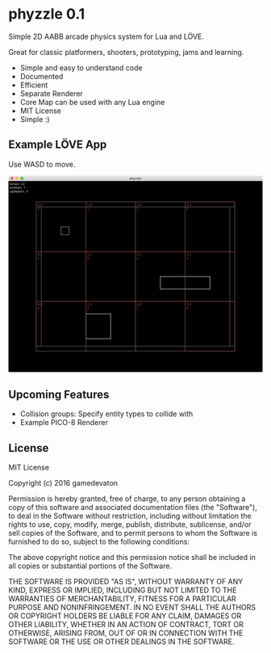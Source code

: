 
# phyzzle 0.1

Simple 2D AABB arcade physics system for Lua and LÖVE.

Great for classic platformers, shooters, prototyping, jams and learning.

- Simple and easy to understand code
- Documented
- Efficient
- Separate Renderer
- Core Map can be used with any Lua engine
- MIT License
- Simple :)

## Example LÖVE App

Use WASD to move.

![](screenshots/love.png)

## Upcoming Features

- Collision groups: Specify entity types to collide with
- Example PICO-8 Renderer

## License

MIT License

Copyright (c) 2016 gamedevaton

Permission is hereby granted, free of charge, to any person obtaining a copy
of this software and associated documentation files (the "Software"), to deal
in the Software without restriction, including without limitation the rights
to use, copy, modify, merge, publish, distribute, sublicense, and/or sell
copies of the Software, and to permit persons to whom the Software is
furnished to do so, subject to the following conditions:

The above copyright notice and this permission notice shall be included in all
copies or substantial portions of the Software.

THE SOFTWARE IS PROVIDED "AS IS", WITHOUT WARRANTY OF ANY KIND, EXPRESS OR
IMPLIED, INCLUDING BUT NOT LIMITED TO THE WARRANTIES OF MERCHANTABILITY,
FITNESS FOR A PARTICULAR PURPOSE AND NONINFRINGEMENT. IN NO EVENT SHALL THE
AUTHORS OR COPYRIGHT HOLDERS BE LIABLE FOR ANY CLAIM, DAMAGES OR OTHER
LIABILITY, WHETHER IN AN ACTION OF CONTRACT, TORT OR OTHERWISE, ARISING FROM,
OUT OF OR IN CONNECTION WITH THE SOFTWARE OR THE USE OR OTHER DEALINGS IN THE
SOFTWARE.
